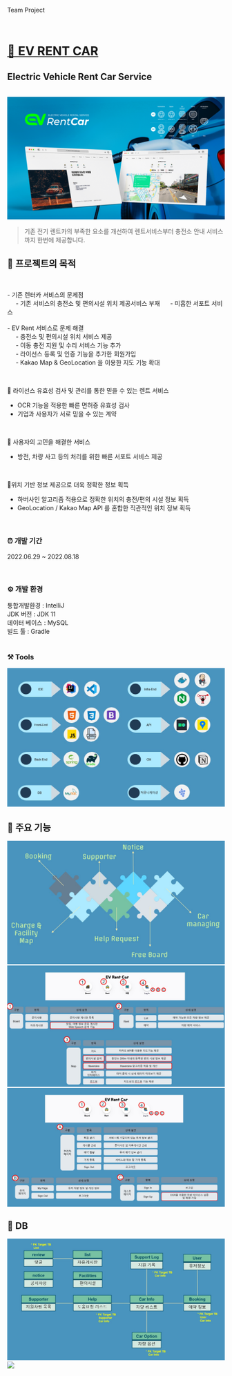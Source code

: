 Team Project

<br>

# [🚗 EV RENT CAR](https://github.com/ISOSIM/Rent-Car-electtronic)

## Electric Vehicle Rent Car Service

<br>

<img src="https://github.com/yuseons/RentCar/blob/master/image/rentcar.png">

> 기존 전기 렌트카의 부족한 요소를 개선하여 렌트서비스부터 충전소 안내 서비스까지 한번에 제공합니다.

## 🚕 프로젝트의 목적

<br>

\- 기존 렌터카 서비스의 문제점 <br>
&nbsp;&nbsp;&nbsp;&nbsp;&nbsp;\- 기존 서비스의 충전소 및 편의시설 위치 제공서비스 부재
&nbsp;&nbsp;&nbsp;&nbsp;&nbsp;\- 미흡한 서포트 서비스 <br><br>
\- EV Rent 서비스로 문제 해결 <br>
&nbsp;&nbsp;&nbsp;&nbsp;&nbsp;\- 충전소 및 편의시설 위치 서비스 제공 <br>
&nbsp;&nbsp;&nbsp;&nbsp;&nbsp;\- 이동 충전 지원 및 수리 서비스 기능 추가 <br>
&nbsp;&nbsp;&nbsp;&nbsp;&nbsp;\- 라이선스 등록 및 인증 기능을 추가한 회원가입 <br>
&nbsp;&nbsp;&nbsp;&nbsp;&nbsp;\- Kakao Map & GeoLocation 을 이용한 지도 기능 확대

<br>

🌟 라이선스 유효성 검사 및 관리를 통한 믿을 수 있는 렌트 서비스

- OCR 기능을 적용한 빠른 면허증 유효성 검사
- 기업과 사용자가 서로 믿을 수 있는 계약

<br>

🌟 사용자의 고민을 해결한 서비스

- 방전, 차량 사고 등의 처리를 위한 빠른 서포트 서비스 제공

<br>

🌟위치 기반 정보 제공으로 더욱 정확한 정보 획득

- 하버사인 알고리즘 적용으로 정확한 위치의 충전/편의 시설 정보 획득
- GeoLocation / Kakao Map API 를 혼합한 직관적인 위치 정보 획득

<br>

### ⏰ 개발 기간

2022.06.29 ~ 2022.08.18

<br>

### ⚙️ 개발 환경

통합개발환경 : IntelliJ <br>
JDK 버전 : JDK 11 <br>
데이터 베이스 : MySQL <br>
빌드 툴 : Gradle <br><br>

### ⚒️ Tools

<img src="https://github.com/yuseons/RentCar/blob/master/image/tool.jpg">

## 📌 주요 기능

<img src="https://github.com/yuseons/RentCar/blob/master/image/User Interface.jpg">
<img src="https://github.com/yuseons/RentCar/blob/master/image/1.jpg">
<img src="https://github.com/yuseons/RentCar/blob/master/image/2.jpg">

<br>

## 📌 DB

<img src="https://github.com/yuseons/RentCar/blob/master/image/db1.jpg">
<img src="https://github.com/yuseons/RentCar/blob/master/image/db2.jpg">
